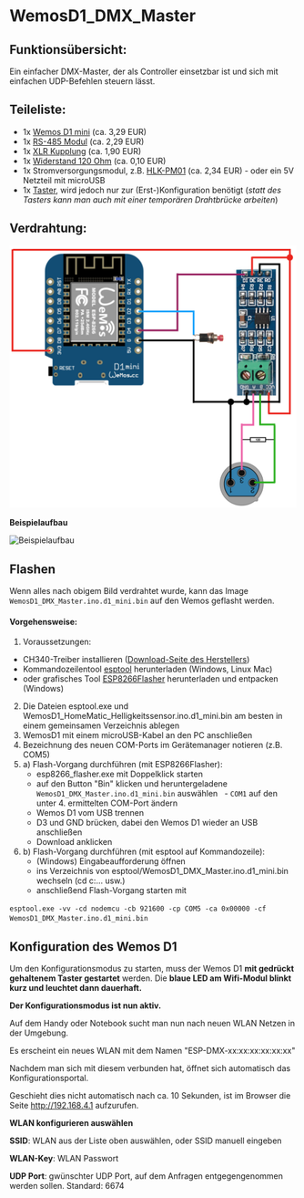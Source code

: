 # WemosD1_DMX_Master

## Funktionsübersicht:
Ein einfacher DMX-Master, der als Controller einsetzbar ist und sich mit einfachen UDP-Befehlen steuern lässt.

## Teileliste:
- 1x [Wemos D1 mini](http://www.ebay.de/itm/272271662681) (ca. 3,29 EUR)
- 1x [RS-485 Modul](http://www.ebay.de/itm/252712534559) (ca. 2,29 EUR)
- 1x [XLR Kupplung](http://www.ebay.de/itm/141649245340) (ca. 1,90 EUR)
- 1x [Widerstand 120 Ohm](http://www.ebay.de/itm/321505818922) (ca. 0,10 EUR)
- 1x Stromversorgungsmodul, z.B. [HLK-PM01](http://www.ebay.de/itm/272521453807) (ca. 2,34 EUR) - oder ein 5V Netzteil mit microUSB
- 1x [Taster](http://www.ebay.de/itm/263057910534), wird jedoch nur zur (Erst-)Konfiguration benötigt
(_statt des Tasters kann man auch mit einer temporären Drahtbrücke arbeiten_) 

## Verdrahtung:
![wiringLDR](Images/wiring.png)

**Beispielaufbau**

![Beispielaufbau](Images/beispielaufbau.png)

## Flashen
Wenn alles nach obigem Bild verdrahtet wurde, kann das Image `WemosD1_DMX_Master.ino.d1_mini.bin` auf den Wemos geflasht werden.

#### Vorgehensweise:
1. Voraussetzungen:
  - CH340-Treiber installieren ([Download-Seite des Herstellers](https://wiki.wemos.cc/downloads))
  - Kommandozeilentool [esptool](https://github.com/igrr/esptool-ck/releases) herunterladen (Windows, Linux Mac) 
  - oder grafisches Tool [ESP8266Flasher](https://esp8266.ru/download/esp8266-utils/esp8266_flasher.zip) herunterladen und entpacken (Windows)
2. Die Dateien esptool.exe und WemosD1_HomeMatic_Helligkeitssensor.ino.d1_mini.bin am besten in einem gemeinsamen Verzeichnis ablegen
3. WemosD1 mit einem microUSB-Kabel an den PC anschließen
4. Bezeichnung des neuen COM-Ports im Gerätemanager notieren (z.B. COM5)
5. a) Flash-Vorgang durchführen (mit ESP8266Flasher):
    - esp8266_flasher.exe mit Doppelklick starten
    - auf den Button "Bin" klicken und heruntergeladene `WemosD1_DMX_Master.ino.d1_mini.bin` auswählen
    - ```COM1``` auf den unter 4. ermittelten COM-Port ändern
    - Wemos D1 vom USB trennen
    - D3 und GND brücken, dabei den Wemos D1 wieder an USB anschließen
    - Download anklicken
5. b) Flash-Vorgang durchführen (mit esptool auf Kommandozeile): 
    - (Windows) Eingabeaufforderung öffnen
    - ins Verzeichnis von esptool/WemosD1_DMX_Master.ino.d1_mini.bin wechseln (cd c:\... usw.)
    - anschließend Flash-Vorgang starten mit
  
`esptool.exe -vv -cd nodemcu -cb 921600 -cp COM5 -ca 0x00000 -cf WemosD1_DMX_Master.ino.d1_mini.bin`

## Konfiguration des Wemos D1
Um den Konfigurationsmodus zu starten, muss der Wemos D1 **mit gedrückt gehaltenem Taster gestartet** werden.
Die **blaue LED am Wifi-Modul blinkt kurz und leuchtet dann dauerhaft.**

**Der Konfigurationsmodus ist nun aktiv.**

Auf dem Handy oder Notebook sucht man nun nach neuen WLAN Netzen in der Umgebung. 

Es erscheint ein neues WLAN mit dem Namen "ESP-DMX-xx:xx:xx:xx:xx:xx"

Nachdem man sich mit diesem verbunden hat, öffnet sich automatisch das Konfigurationsportal.

Geschieht dies nicht automatisch nach ca. 10 Sekunden, ist im Browser die Seite http://192.168.4.1 aufzurufen.

**WLAN konfigurieren auswählen**

**SSID**: WLAN aus der Liste oben auswählen, oder SSID manuell eingeben

**WLAN-Key**: WLAN Passwort

**UDP Port**: gwünschter UDP Port, auf dem Anfragen entgegengenommen werden sollen. Standard: 6674
